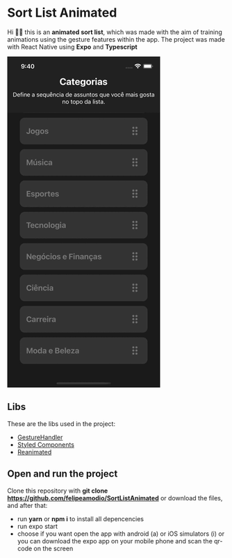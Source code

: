 # Sort List Animated

Hi 🖖🏽 this is an **animated sort list**, which was made with the aim of training animations using the gesture features within the app. The project was made with React Native using **Expo** and **Typescript**

![Gif SortList](https://github.com/felipeamodio/SortListAnimated/blob/main/sortList.gif)

## Libs

These are the libs used in the project:
-  [GestureHandler](https://docs.expo.dev/versions/latest/sdk/gesture-handler/)
-  [Styled Components](https://styled-components.com/)
- [Reanimated](https://docs.expo.dev/versions/latest/sdk/reanimated/)

## Open and run the project

Clone this repository with **git clone https://github.com/felipeamodio/SortListAnimated** or download the files, and after that:
- run **yarn** or **npm i** to install all depencencies 
- run expo start
- choose if you want open the app with android (a) or iOS simulators (i) or you can download the expo app on your mobile phone and scan the qr-code on the screen